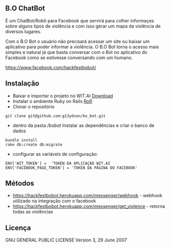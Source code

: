 ## B.O ChatBot

É um ChatBot/Robô para Facebook que servirá para colher informaçes sobre alguns tipos de violência e com isso gerar
um mapa da violência de diversos lugares.

Com o B.O Bot o usuário não precisará acessar um site ou baixar um aplicativo para poder informar a violência. 
O B.O Bot torna o acesso mais simples e natural já que basta conversar com o Bot no aplicativo do Facebook como se estivesse
conversando com um humano.

https://www.facebook.com/hackfestbobot/

## Instalação
* Baixar e importar o projeto no WIT.AI [Download](https://api.wit.ai/export/AbnsKj0LhNoF5Fgb63VOHIIPOfqhfeSPS7B8omeXQEHRkWQaSZgBaypeDccc8J6bJ3zAQLghUXhKa5MsTUQRoJB7g60uVwnX3PfGbt9kFBqIaw)
* Instalar o ambiente Ruby on Rails [RoR](https://gorails.com/setup/ubuntu/16.04)
* Clonar o repositório 
```
git clone git@github.com:g13ydson/bo_bot.git
```
* dentro da pasta */bobot* Instalar as dependências e criar o banco de dados
```
bundle install
rake db:create db:migrate
```
* configurar as variáveis de configuração:
```
ENV['WIT_TOKEN'] =  'TOKEN DA APLICAÇÃO WIT.AI
ENV['FACEBOOK_PAGE_TOKEN'] = 'TOKEN DA PÁGINA DO FACEBOOK'
```


## Métodos
* https://hackfestbobot.herokuapp.com/messenger/webhook - webhook utilizado na integração com o facebook
* https://hackfestbobot.herokuapp.com/messenger/get_violence - retorna todas as violências 


## Licença

GNU GENERAL PUBLIC LICENSE
 Version 3, 29 June 2007
